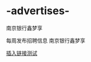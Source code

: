 # -advertises-
南京银行鑫梦享

每周发布招聘信息
南京银行鑫梦享    

[插入链接测试](https://blog.csdn.net/xu990128638/article/details/88578055)
